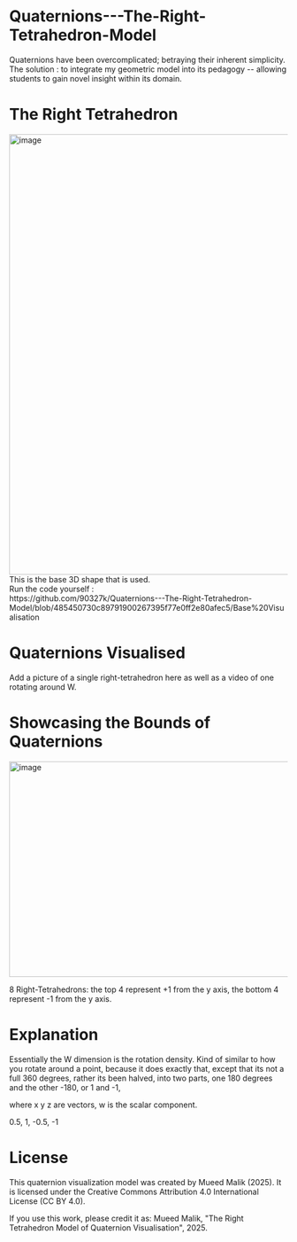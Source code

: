 # Quaternions---The-Right-Tetrahedron-Model
Quaternions have been overcomplicated; betraying their inherent simplicity. <br> 
The solution : to integrate my geometric model into its pedagogy -- allowing students to gain novel insight within its domain.

# The Right Tetrahedron
<img width="1008" height="795" alt="image" src="https://github.com/user-attachments/assets/e8b83a26-46ea-4cce-aa7e-6ed89f969c8e" />
This is the base 3D shape that is used. <br>
Run the code yourself : <br> 
https://github.com/90327k/Quaternions---The-Right-Tetrahedron-Model/blob/485450730c89791900267395f77e0ff2e80afec5/Base%20Visualisation



# Quaternions Visualised
Add a picture of a single right-tetrahedron here as well as a video of one rotating around W.

# Showcasing the Bounds of Quaternions 
<img width="508" height="389" alt="image" src="https://github.com/user-attachments/assets/8e084628-2d32-4e7a-b33c-65d1239db58f" />

8 Right-Tetrahedrons: the top 4 represent +1 from the y axis, the bottom 4 represent -1 from the y axis.

# Explanation
Essentially the W dimension is the rotation density. Kind of similar to how you rotate around a point, because it does exactly that, except that its not a full 360 degrees, rather its been halved, into two parts, one 180 degrees and the other -180, or 1 and -1, 

where x y z are vectors, w is the scalar component. 

0.5, 1, -0.5, -1 

# License
This quaternion visualization model was created by Mueed Malik (2025).
It is licensed under the Creative Commons Attribution 4.0 International License (CC BY 4.0).

If you use this work, please credit it as:
Mueed Malik, "The Right Tetrahedron Model of Quaternion Visualisation", 2025.

